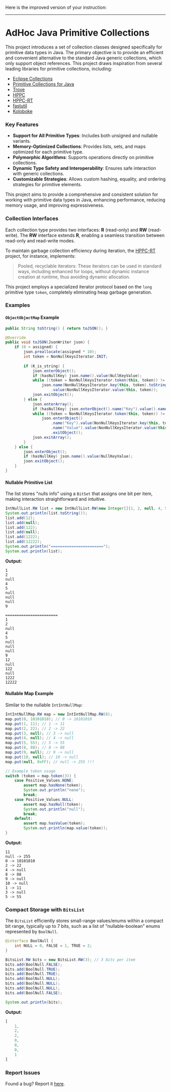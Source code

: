 Here is the improved version of your instruction:

---

# AdHoc Java Primitive Collections

This project introduces a set of collection classes designed specifically for primitive data types in Java. The primary objective is to provide an efficient and convenient alternative to the standard Java generic collections, which only support object references. This project draws inspiration from several leading libraries for primitive collections, including:

- [Eclipse Collections](https://www.baeldung.com/java-eclipse-primitive-collections)
- [Primitive Collections for Java](https://pcj.sourceforge.net/)
- [Trove](https://bitbucket.org/trove4j/trove)
- [HPPC](https://labs.carrotsearch.com/hppc.html)
- [HPPC-RT](https://github.com/vsonnier/hppcrt)
- [fastutil](https://fastutil.di.unimi.it/)
- [Koloboke](https://github.com/leventov/Koloboke)

### Key Features

- **Support for All Primitive Types**: Includes both unsigned and nullable variants.
- **Memory-Optimized Collections**: Provides lists, sets, and maps optimized for each primitive type.
- **Polymorphic Algorithms**: Supports operations directly on primitive collections.
- **Dynamic Type Safety and Interoperability**: Ensures safe interaction with generic collections.
- **Customizable Strategies**: Allows custom hashing, equality, and ordering strategies for primitive elements.

This project aims to provide a comprehensive and consistent solution for working with primitive data types in Java, enhancing performance, reducing memory usage, and improving expressiveness.

### Collection Interfaces

Each collection type provides two interfaces: **R** (read-only) and **RW** (read-write). The **RW** interface extends **R**, enabling a seamless transition between read-only and read-write modes.

To maintain garbage collection efficiency during iteration, the [HPPC-RT](https://github.com/vsonnier/hppcrt) project, for instance, implements:
> Pooled, recyclable iterators: These iterators can be used in standard ways, including enhanced for loops, without dynamic instance creation at runtime, thus avoiding dynamic allocation.

This project employs a specialized iterator protocol based on the `long` primitive type `token`, completely eliminating heap garbage generation.

### Examples

#### `ObjectObjectMap` Example

```java
public String toString() { return toJSON(); }

@Override
public void toJSON(JsonWriter json) {
    if (0 < assigned) {
        json.preallocate(assigned * 10);
        int token = NonNullKeysIterator.INIT;
        
        if (K_is_string) {
            json.enterObject();
            if (hasNullKey) json.name().value(NullKeyValue);
            while ((token = NonNullKeysIterator.token(this, token)) != NonNullKeysIterator.INIT)
                json.name(NonNullKeysIterator.key(this, token).toString())
                    .value(NonNullKeysIterator.value(this, token));
            json.exitObject();
        } else {
            json.enterArray();
            if (hasNullKey) json.enterObject().name("Key").value().name("Value").value(NullKeyValue).exitObject();
            while ((token = NonNullKeysIterator.token(this, token)) != NonNullKeysIterator.INIT)
                json.enterObject()
                    .name("Key").value(NonNullKeysIterator.key(this, token))
                    .name("Value").value(NonNullKeysIterator.value(this, token))
                    .exitObject();
            json.exitArray();
        }
    } else {
        json.enterObject();
        if (hasNullKey) json.name().value(NullKeyValue);
        json.exitObject();
    }
}
```

#### Nullable Primitive List

The list stores "nulls info" using a `BitSet` that assigns one bit per item, making interaction straightforward and intuitive.

```java
IntNullList.RW list = new IntNullList.RW(new Integer[]{1, 2, null, 4, 5, null, null, null, 9});
System.out.println(list.toString());
list.add(12);
list.add(null);
list.add(122);
list.add(null);
list.add(1222);
list.add(12222);
System.out.println("=======================");
System.out.println(list);
```

**Output:**
```
1
2
null
4
5
null
null
null
9

=======================
1
2
null
4
5
null
null
null
9
12
null
122
null
1222
12222
```

#### Nullable Map Example

Similar to the nullable `IntIntNullMap`:

```java
IntIntNullMap.RW map = new IntIntNullMap.RW(8);
map.put(0, 10101010); // 0 -> 10101010
map.put(1, 11); // 1 -> 11
map.put(2, 22); // 2 -> 22
map.put(3, null); // 3 -> null
map.put(4, null); // 4 -> null
map.put(5, 55); // 5 -> 55
map.put(8, 88); // 8 -> 88
map.put(9, null); // 9 -> null
map.put(10, null); // 10 -> null
map.put(null, 0xFF); // null -> 255 !!!

// Example token usage
switch (token = map.token(3)) {
    case Positive_Values.NONE:
        assert map.hasNone(token);
        System.out.println("none");
        break;
    case Positive_Values.NULL:
        assert map.hasNull(token);
        System.out.println("null");
        break;
    default:
        assert map.hasValue(token);
        System.out.println(map.value(token));
}
```

**Output:**
```
11
null -> 255
0 -> 10101010
2 -> 22
4 -> null
8 -> 88
9 -> null
10 -> null
1 -> 11
3 -> null
5 -> 55
```

### Compact Storage with `BitsList`

The `BitsList` efficiently stores small-range values/enums within a compact bit range, typically up to 7 bits, such as a list of "nullable-boolean" enums represented by `BoolNull`.

```java
@interface BoolNull {
    int NULL = 0, FALSE = 1, TRUE = 2;
}

BitsList.RW bits = new BitsList.RW(3); // 3 bits per item
bits.add(BoolNull.FALSE);
bits.add(BoolNull.TRUE);
bits.add(BoolNull.TRUE);
bits.add(BoolNull.NULL);
bits.add(BoolNull.NULL);
bits.add(BoolNull.NULL);
bits.add(BoolNull.FALSE);

System.out.println(bits);
```

**Output:**
```javascript
[
    1,
    2,
    2,
    0,
    0,
    0,
    1
]
```


### Report Issues

Found a bug? Report it [here](https://github.com/cheblin/PrimitiveCollections/issues).

